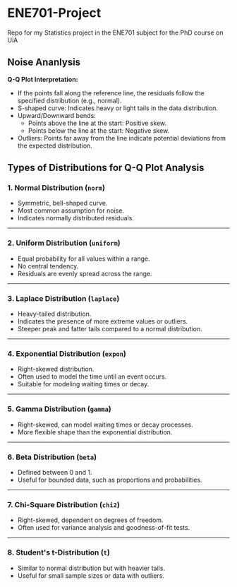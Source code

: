 # ENE701-Project
Repo for my Statistics project in the ENE701 subject for the PhD course on UiA

## Noise Ananlysis

**Q-Q Plot Interpretation:**

- If the points fall along the reference line, the residuals follow the specified distribution (e.g., normal).
- S-shaped curve: Indicates heavy or light tails in the data distribution.
- Upward/Downward bends:
  - Points above the line at the start: Positive skew.
  - Points below the line at the start: Negative skew.
- Outliers: Points far away from the line indicate potential deviations from the expected distribution.

## Types of Distributions for Q-Q Plot Analysis

### 1. Normal Distribution (`norm`)
- Symmetric, bell-shaped curve.
- Most common assumption for noise.
- Indicates normally distributed residuals.

---

### 2. Uniform Distribution (`uniform`)
- Equal probability for all values within a range.
- No central tendency.
- Residuals are evenly spread across the range.

---

### 3. Laplace Distribution (`laplace`)
- Heavy-tailed distribution.
- Indicates the presence of more extreme values or outliers.
- Steeper peak and fatter tails compared to a normal distribution.

---

### 4. Exponential Distribution (`expon`)
- Right-skewed distribution.
- Often used to model the time until an event occurs.
- Suitable for modeling waiting times or decay.

---

### 5. Gamma Distribution (`gamma`)
- Right-skewed, can model waiting times or decay processes.
- More flexible shape than the exponential distribution.

---

### 6. Beta Distribution (`beta`)
- Defined between 0 and 1.
- Useful for bounded data, such as proportions and probabilities.

---

### 7. Chi-Square Distribution (`chi2`)
- Right-skewed, dependent on degrees of freedom.
- Often used for variance analysis and goodness-of-fit tests.

---

### 8. Student's t-Distribution (`t`)
- Similar to normal distribution but with heavier tails.
- Useful for small sample sizes or data with outliers.
